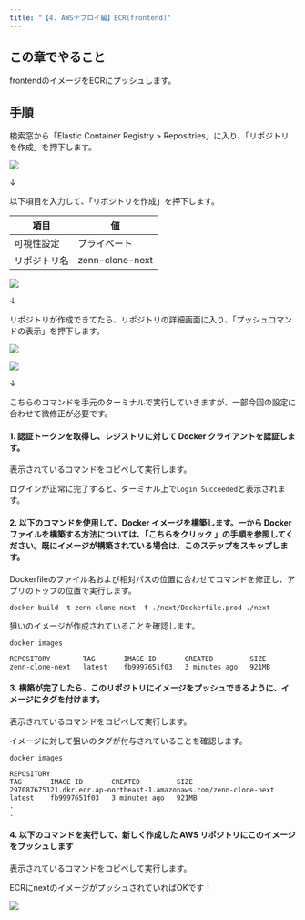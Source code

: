 ```yaml
---
title: "【4. AWSデプロイ編】ECR(frontend)"
---
```


## この章でやること

frontendのイメージをECRにプッシュします。

## 手順

検索窓から「Elastic Container Registry > Repositries」に入り、「リポジトリを作成」を押下します。

![](https://storage.googleapis.com/zenn-user-upload/bc2f332ce08b-20230528.png)

↓

以下項目を入力して、「リポジトリを作成」を押下します。

|項目|値|
|---|---|
|可視性設定|プライベート|
|リポジトリ名|zenn-clone-next|

![](https://storage.googleapis.com/zenn-user-upload/e3abc2f70a96-20230528.png)

↓

リポジトリが作成できてたら、リポジトリの詳細画面に入り、「プッシュコマンドの表示」を押下します。

![](https://storage.googleapis.com/zenn-user-upload/b8c32d9f79d6-20230528.png)

![](https://storage.googleapis.com/zenn-user-upload/2e4251e1c317-20230528.png)

↓

こちらのコマンドを手元のターミナルで実行していきますが、一部今回の設定に合わせて微修正が必要です。

#### 1. 認証トークンを取得し、レジストリに対して Docker クライアントを認証します。

表示されているコマンドをコピペして実行します。

ログインが正常に完了すると、ターミナル上で`Login Succeeded`と表示されます。

#### 2. 以下のコマンドを使用して、Docker イメージを構築します。一から Docker ファイルを構築する方法については、「こちらをクリック 」の手順を参照してください。既にイメージが構築されている場合は、このステップをスキップします。

Dockerfileのファイル名および相対パスの位置に合わせてコマンドを修正し、アプリのトップの位置で実行します。

```sh:ホストOS(./)
docker build -t zenn-clone-next -f ./next/Dockerfile.prod ./next
```

狙いのイメージが作成されていることを確認します。

```sh:ホストOS
docker images
```

```
REPOSITORY        TAG       IMAGE ID       CREATED         SIZE
zenn-clone-next   latest    fb9997651f03   3 minutes ago   921MB
```

#### 3. 構築が完了したら、このリポジトリにイメージをプッシュできるように、イメージにタグを付けます。

表示されているコマンドをコピペして実行します。

イメージに対して狙いのタグが付与されていることを確認します。

```sh:ホストOS
docker images
```

```
REPOSITORY                                                           TAG       IMAGE ID       CREATED         SIZE
297087675121.dkr.ecr.ap-northeast-1.amazonaws.com/zenn-clone-next   latest    fb9997651f03   3 minutes ago   921MB
.
.
```

#### 4. 以下のコマンドを実行して、新しく作成した AWS リポジトリにこのイメージをプッシュします

表示されているコマンドをコピペして実行します。

ECRにnextのイメージがプッシュされていればOKです！

![](https://storage.googleapis.com/zenn-user-upload/8cc7a579e5a5-20230528.png)
